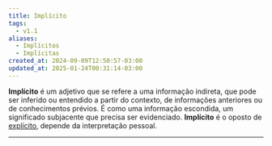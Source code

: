 ```yaml
---
title: Implícito
tags:
  - v1.1
aliases:
  - Implícitos
  - Implícitas
created_at: 2024-09-09T12:50:57-03:00
updated_at: 2025-01-24T00:31:14-03:00
---
```


**Implícito** é um adjetivo que se refere a uma informação indireta, que pode ser inferido ou entendido a partir do contexto, de informações anteriores ou de conhecimentos prévios. É como uma informação escondida, um significado subjacente que precisa ser evidenciado. **Implícito** é o oposto de [explícito](content/atomos/2024/09/09/Explicito.md), depende da interpretação pessoal.

---

